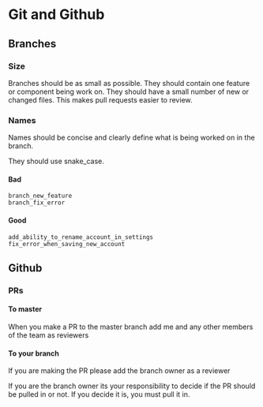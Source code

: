 # Git and Github

## Branches

### Size

Branches should be as small as possible.  They should contain one feature
or component being work on.  They should have a small number of new or changed files.
This makes pull requests easier to review.

### Names

Names should be concise and clearly define what is being worked on
in the branch.

They should use snake_case.

#### Bad

```
branch_new_feature
branch_fix_error
```

#### Good

```
add_ability_to_rename_account_in_settings
fix_error_when_saving_new_account
```

## Github

### PRs

#### To master

When you make a PR to the master branch add me and any other members of the
team as reviewers

#### To your branch

If you are making the PR please add the branch owner as a reviewer

If you are the branch owner its your responsibility to decide if the PR should be
pulled in or not.  If you decide it is, you must pull it in.